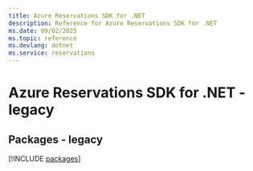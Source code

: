 ```yaml
---
title: Azure Reservations SDK for .NET
description: Reference for Azure Reservations SDK for .NET
ms.date: 09/02/2025
ms.topic: reference
ms.devlang: dotnet
ms.service: reservations
---
```

# Azure Reservations SDK for .NET - legacy
## Packages - legacy
[!INCLUDE [packages](reservations-index.md)]